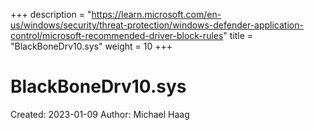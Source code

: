 +++
description = "https://learn.microsoft.com/en-us/windows/security/threat-protection/windows-defender-application-control/microsoft-recommended-driver-block-rules"
title = "BlackBoneDrv10.sys"
weight = 10
+++

# BlackBoneDrv10.sys

Created: 2023-01-09
Author: Michael Haag


